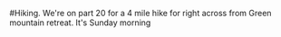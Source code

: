 #Hiking. We're on part 20 for a 4 mile hike for right across from Green mountain retreat. It's Sunday morning